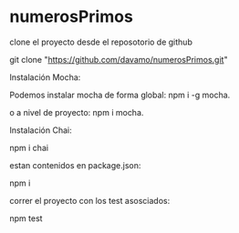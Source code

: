 # numerosPrimos

clone el proyecto desde el reposotorio de github

git clone "https://github.com/davamo/numerosPrimos.git"

Instalación Mocha:

Podemos instalar mocha de forma global: npm i -g mocha.

o a nivel de proyecto: npm i mocha.

Instalación Chai:

npm i chai

estan contenidos en package.json:

npm i 

correr el proyecto con los test asosciados:

npm test 
